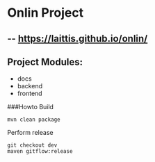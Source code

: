 # Onlin Project
--
https://laittis.github.io/onlin/
--

## Project Modules:
* docs
* backend
* frontend


###Howto
Build
```
mvn clean package
```
Perform release
```
git checkout dev
maven gitflow:release
```



